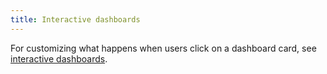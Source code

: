 ```yaml
---
title: Interactive dashboards
---
```


For customizing what happens when users click on a dashboard card, see [interactive dashboards](../users-guide/interactive-dashboards.md).
